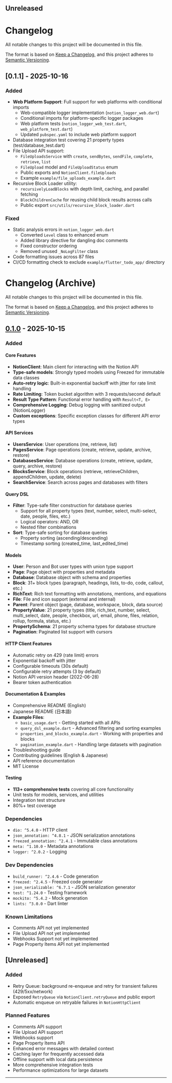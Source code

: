 ## Unreleased

# Changelog

All notable changes to this project will be documented in this file.

The format is based on [Keep a Changelog](https://keepachangelog.com/en/1.0.0/),
and this project adheres to [Semantic Versioning](https://semver.org/spec/v2.0.0.html).

## [0.1.1] - 2025-10-16

### Added
- **Web Platform Support**: Full support for web platforms with conditional imports
  - Web-compatible logger implementation (`notion_logger_web.dart`)
  - Conditional imports for platform-specific logger packages
  - Web platform tests (`notion_logger_web_test.dart`, `web_platform_test.dart`)
  - Updated `pubspec.yaml` to include web platform support
- Database integration test covering 21 property types (test/database_test.dart)
- File Upload API support:
  - `FileUploadsService` with `create`, `sendBytes`, `sendFile`, `complete`, `retrieve`, `list`
  - `FileUpload` model and `FileUploadStatus` enum
  - Public exports and `NotionClient.fileUploads`
  - Example `example/file_uploads_example.dart`
- Recursive Block Loader utility:
  - `recursivelyLoadBlocks` with depth limit, caching, and parallel fetching
  - `BlockChildrenCache` for reusing child block results across calls
  - Public export `src/utils/recursive_block_loader.dart`

### Fixed
- Static analysis errors in `notion_logger_web.dart`
  - Converted `Level` class to enhanced enum
  - Added library directive for dangling doc comments
  - Fixed constructor ordering
  - Removed unused `_NoLogFilter` class
- Code formatting issues across 87 files
- CI/CD formatting check to exclude `example/flutter_todo_app/` directory

# Changelog (Archive)

All notable changes to this project will be documented in this file.

The format is based on [Keep a Changelog](https://keepachangelog.com/en/1.0.0/),
and this project adheres to [Semantic Versioning](https://semver.org/spec/v2.0.0.html).

## [0.1.0] - 2025-10-15

### Added

#### Core Features
- **NotionClient**: Main client for interacting with the Notion API
- **Type-safe models**: Strongly typed models using Freezed for immutable data classes
- **Auto-retry logic**: Built-in exponential backoff with jitter for rate limit handling
- **Rate Limiting**: Token bucket algorithm with 3 requests/second default
- **Result Type Pattern**: Functional error handling with `Result<T, E>`
- **Comprehensive Logging**: Debug logging with sanitized output (NotionLogger)
- **Custom exceptions**: Specific exception classes for different API error types

#### API Services
- **UsersService**: User operations (me, retrieve, list)
- **PagesService**: Page operations (create, retrieve, update, archive, restore)
- **DatabasesService**: Database operations (create, retrieve, update, query, archive, restore)
- **BlocksService**: Block operations (retrieve, retrieveChildren, appendChildren, update, delete)
- **SearchService**: Search across pages and databases with filters

#### Query DSL
- **Filter**: Type-safe filter construction for database queries
  - Support for all property types (text, number, select, multi-select, date, people, files, etc.)
  - Logical operators: AND, OR
  - Nested filter combinations
- **Sort**: Type-safe sorting for database queries
  - Property sorting (ascending/descending)
  - Timestamp sorting (created_time, last_edited_time)

#### Models
- **User**: Person and Bot user types with union type support
- **Page**: Page object with properties and metadata
- **Database**: Database object with schema and properties
- **Block**: 31+ block types (paragraph, headings, lists, to-do, code, callout, etc.)
- **RichText**: Rich text formatting with annotations, mentions, and equations
- **File**: File and icon support (external and internal)
- **Parent**: Parent object (page, database, workspace, block, data source)
- **PropertyValue**: 21 property types (title, rich_text, number, select, multi_select, date, people, checkbox, url, email, phone, files, relation, rollup, formula, status, etc.)
- **PropertySchema**: 21 property schema types for database structure
- **Pagination**: Paginated list support with cursors

#### HTTP Client Features
- Automatic retry on 429 (rate limit) errors
- Exponential backoff with jitter
- Configurable timeouts (30s default)
- Configurable retry attempts (3 by default)
- Notion API version header (2022-06-28)
- Bearer token authentication

#### Documentation & Examples
- Comprehensive README (English)
- Japanese README (日本語)
- **Example Files**:
  - `basic_usage.dart` - Getting started with all APIs
  - `query_dsl_example.dart` - Advanced filtering and sorting examples
  - `properties_and_blocks_example.dart` - Working with properties and blocks
  - `pagination_example.dart` - Handling large datasets with pagination
- Troubleshooting guide
- Contributing guidelines (English & Japanese)
- API reference documentation
- MIT License

#### Testing
- **113+ comprehensive tests** covering all core functionality
- Unit tests for models, services, and utilities
- Integration test structure
- 80%+ test coverage

### Dependencies
- `dio: ^5.4.0` - HTTP client
- `json_annotation: ^4.8.1` - JSON serialization annotations
- `freezed_annotation: ^2.4.1` - Immutable class annotations
- `meta: ^1.10.0` - Metadata annotations
- `logger: ^2.0.2` - Logging

### Dev Dependencies
- `build_runner: ^2.4.6` - Code generation
- `freezed: ^2.4.5` - Freezed code generator
- `json_serializable: ^6.7.1` - JSON serialization generator
- `test: ^1.24.0` - Testing framework
- `mockito: ^5.4.2` - Mock generation
- `lints: ^3.0.0` - Dart linter

### Known Limitations
- Comments API not yet implemented
- File Upload API not yet implemented
- Webhooks Support not yet implemented
- Page Property Items API not yet implemented

## [Unreleased]

### Added
- Retry Queue: background re-enqueue and retry for transient failures (429/5xx/network)
- Exposed `RetryQueue` via `NotionClient.retryQueue` and public export
- Automatic enqueue on retryable failures in `NotionHttpClient`

### Planned Features
- Comments API support
- File Upload API support
- Webhooks support
- Page Property Items API
- Enhanced error messages with detailed context
- Caching layer for frequently accessed data
- Offline support with local data persistence
- More comprehensive integration tests
- Performance optimizations for large datasets

---

[0.1.0]: https://github.com/Haruki1090/notion-dart-kit/releases/tag/v0.1.0
